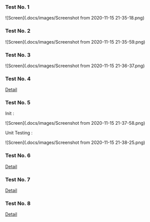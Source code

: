 ### Test No. 1

![Screen](.docs/images/Screenshot from 2020-11-15 21-35-18.png)

### Test No. 2

![Screen](.docs/images/Screenshot from 2020-11-15 21-35-59.png)

### Test No. 3

![Screen](.docs/images/Screenshot from 2020-11-15 21-36-37.png)

### Test No. 4

[Detail](src/Fourth/readme.md)

### Test No. 5

Init :

![Screen](.docs/images/Screenshot from 2020-11-15 21-37-58.png)

Unit Testing :

![Screen](.docs/images/Screenshot from 2020-11-15 21-38-25.png)

### Test No. 6

[Detail](src/Sixth/readme.md)

### Test No. 7

[Detail](src/Seventh/readme.md)

### Test No. 8

[Detail](src/Eighth/readme.md)
